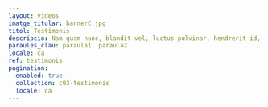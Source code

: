 ```yaml
---
layout: videos
imatge_titular: bannerC.jpg
titol: Testimonis
descripcio: Nam quam nunc, blandit vel, luctus pulvinar, hendrerit id, lorem.
paraules_clau: paraula1, paraula2
locale: ca
ref: testimonis
pagination:
  enabled: true
  collection: c03-testimonis
  locale: ca
---
```

